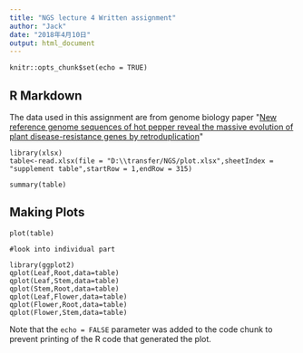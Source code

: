 ```yaml
---
title: "NGS lecture 4 Written assignment"
author: "Jack"
date: "2018年4月10日"
output: html_document
---
```


```{r setup, include=FALSE}
knitr::opts_chunk$set(echo = TRUE)
```

## R Markdown

The data used in this assignment are from genome biology paper "[New reference genome sequences of hot pepper reveal the massive evolution of plant disease-resistance genes by retroduplication](https://genomebiology.biomedcentral.com/articles/10.1186/s13059-017-1341-9)"



```{r}
library(xlsx)
table<-read.xlsx(file = "D:\\transfer/NGS/plot.xlsx",sheetIndex = "supplement table",startRow = 1,endRow = 315)

summary(table)
```


## Making Plots


```{r pressure}
plot(table)

#look into individual part

library(ggplot2)
qplot(Leaf,Root,data=table)
qplot(Leaf,Stem,data=table)
qplot(Stem,Root,data=table)
qplot(Leaf,Flower,data=table)
qplot(Flower,Root,data=table)
qplot(Flower,Stem,data=table)

```

Note that the `echo = FALSE` parameter was added to the code chunk to prevent printing of the R code that generated the plot.
